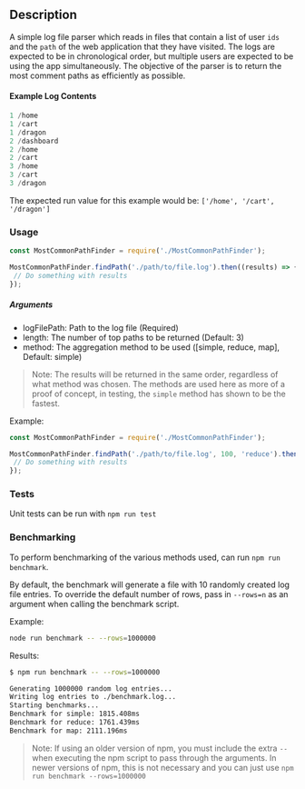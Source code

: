 ## Description
A simple log file parser which reads in files that contain a list of user `ids` and the `path` of the web application that they have visited.  The logs are expected to be in chronological order, but multiple users are expected to be using the app simultaneously.  The objective of the parser is to return the most comment paths as efficiently as possible.

#### Example Log Contents

```cs
1 /home
1 /cart
1 /dragon
2 /dashboard
2 /home
2 /cart
3 /home
3 /cart
3 /dragon
```

The expected run value for this example would be: `['/home', '/cart', '/dragon']`

### Usage

```javascript
const MostCommonPathFinder = require('./MostCommonPathFinder');

MostCommonPathFinder.findPath('./path/to/file.log').then((results) => {
 // Do something with results
});
```

##### Arguments

* logFilePath: Path to the log file (Required)
* length: The number of top paths to be returned (Default: 3)
* method: The aggregation method to be used ([simple, reduce, map], Default: simple)

> Note: The results will be returned in the same order, regardless of what method was chosen.  The methods are used here as more of a proof of concept, in testing, the `simple` method has shown to be the fastest.

Example:
```javascript
const MostCommonPathFinder = require('./MostCommonPathFinder');

MostCommonPathFinder.findPath('./path/to/file.log', 100, 'reduce').then((results) => {
 // Do something with results
});
```

### Tests

Unit tests can be run with `npm run test`

### Benchmarking

To perform benchmarking of the various methods used, can run `npm run benchmark`.

By default, the benchmark will generate a file with 10 randomly created log file entries.  To override the default number of rows, pass in `--rows=n` as an argument when calling the benchmark script.  

Example:
```bash
node run benchmark -- --rows=1000000
```

Results:
```bash
$ npm run benchmark -- --rows=1000000

Generating 1000000 random log entries...
Writing log entries to ./benchmark.log...
Starting benchmarks...
Benchmark for simple: 1815.408ms
Benchmark for reduce: 1761.439ms
Benchmark for map: 2111.196ms
```

> Note: If using an older version of npm, you must include the extra `--` when executing the npm script to pass through the arguments.  In newer versions of npm, this is not necessary and you can just use `npm run benchmark --rows=1000000`

<!-- # Most Common Three Path Sequence


## Explanation
You are given a log file of unknown length which contains a list of user `ids` and the `path` of a web application they have visited. The logs are in order but multiple users are simultaneously using the application. The objective is to write an algorithm that returns the most common three path sequence as efficiently as possible.

The log file will be in this format:
```
1 /home
1 /cart
1 /dragon
2 /dashboard
2 /home
2 /cart
3 /home
3 /cart
3 /dragon
```
and we have already read the file in for you.

The return value for this example would be: `['/home', '/cart', '/dragon']`

User `1` and `3` both went to the path `home cart dragon`.

We have written a unit test to prove your solution. Before committing the code to your own repo, be sure to run the test to verify your code matches with `jasmine`.

## Instructions
1. `npm install` at root of project.
1. Familiarize  yourself with the existing code, then write your solution in MostCommonPathFinder.js.
1. Run tests with `npm run test` to make sure your code returns matching expected format and criteria.

## Extra Credit
* Rewrite with async/await and remove IIFE module.
* Write more unit tests to further prove your algorithm.
* Include benchmarking with different solutions.
* Allow parameterized length of sequence. -->
